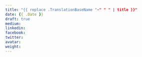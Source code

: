 ```yaml
---
title: "{{ replace .TranslationBaseName "-" " " | title }}"
date: {{ .Date }}
draft: true
medium:
linkedin:
facebook:
twitter:
avatar:
weight:
---
```

